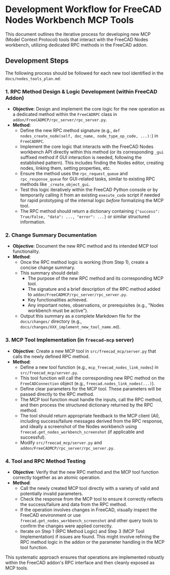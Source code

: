 # Development Workflow for FreeCAD Nodes Workbench MCP Tools

This document outlines the iterative process for developing new MCP (Model Context Protocol) tools that interact with the FreeCAD Nodes workbench, utilizing dedicated RPC methods in the FreeCAD addon.

## Development Steps

The following process should be followed for each new tool identified in the `docs/nodes_tools_plan.md`:

### 1. RPC Method Design & Logic Development (within FreeCAD Addon)

*   **Objective**: Design and implement the core logic for the new operation as a dedicated method within the `FreeCADRPC` class in `addon/FreeCADMCP/rpc_server/rpc_server.py`.
*   **Method**:
    *   Define the new RPC method signature (e.g., `def nodes_create_node(self, doc_name, node_type_op_code, ...):`) in `FreeCADRPC`.
    *   Implement the core logic that interacts with the FreeCAD Nodes workbench API directly within this method (or its corresponding `_gui` suffixed method if GUI interaction is needed, following the established pattern). This includes finding the Nodes editor, creating nodes, linking them, setting properties, etc.
    *   Ensure the method uses the `rpc_request_queue` and `rpc_response_queue` for GUI-related tasks, similar to existing RPC methods like `_create_object_gui`.
    *   Test this logic iteratively within the FreeCAD Python console or by temporarily calling it from an existing `execute_code` script if needed for rapid prototyping of the internal logic *before* formalizing the MCP tool.
    *   The RPC method should return a dictionary containing `{"success": True/False, "data": ..., "error": ...}` or similar structured information.

### 2. Change Summary Documentation

*   **Objective**: Document the new RPC method and its intended MCP tool functionality.
*   **Method**:
    *   Once the RPC method logic is working (from Step 1), create a concise change summary.
    *   This summary should detail:
        *   The purpose of the new RPC method and its corresponding MCP tool.
        *   The signature and a brief description of the RPC method added to `addon/FreeCADMCP/rpc_server/rpc_server.py`.
        *   Key functionalities achieved.
        *   Any important notes, observations, or prerequisites (e.g., "Nodes workbench must be active").
    *   Output this summary as a complete Markdown file for the `docs/changes/` directory (e.g., `docs/changes/XXX_implement_new_tool_name.md`).

### 3. MCP Tool Implementation (in `freecad-mcp` server)

*   **Objective**: Create a new MCP tool in `src/freecad_mcp/server.py` that calls the newly defined RPC method.
*   **Method**:
    *   Define a new tool function (e.g., `mcp_freecad_nodes_link_nodes`) in `src/freecad_mcp/server.py`.
    *   This tool function will call the corresponding new RPC method on the `FreeCADConnection` object (e.g., `freecad.nodes_link_nodes(...)`).
    *   Define clear parameters for the MCP tool. These parameters will be passed directly to the RPC method.
    *   The MCP tool function must handle the inputs, call the RPC method, and then process the structured dictionary returned by the RPC method.
    *   The tool should return appropriate feedback to the MCP client (AI), including success/failure messages derived from the RPC response, and ideally a screenshot of the Nodes workbench using `freecad.get_nodes_workbench_screenshot` (if applicable and successful).
    *   Modify `src/freecad_mcp/server.py` and `addon/FreeCADMCP/rpc_server/rpc_server.py`.

### 4. Tool and RPC Method Testing

*   **Objective**: Verify that the new RPC method and the MCP tool function correctly together as an atomic operation.
*   **Method**:
    *   Call the newly created MCP tool directly with a variety of valid and potentially invalid parameters.
    *   Check the response from the MCP tool to ensure it correctly reflects the success/failure and data from the RPC method.
    *   If the operation involves changes in FreeCAD, visually inspect the FreeCAD environment or use `freecad.get_nodes_workbench_screenshot` and other query tools to confirm the changes were applied correctly.
    *   Iterate on Step 1 (RPC Method Logic) and Step 3 (MCP Tool Implementation) if issues are found. This might involve refining the RPC method logic in the addon or the parameter handling in the MCP tool function.

This systematic approach ensures that operations are implemented robustly within the FreeCAD addon's RPC interface and then cleanly exposed as MCP tools.